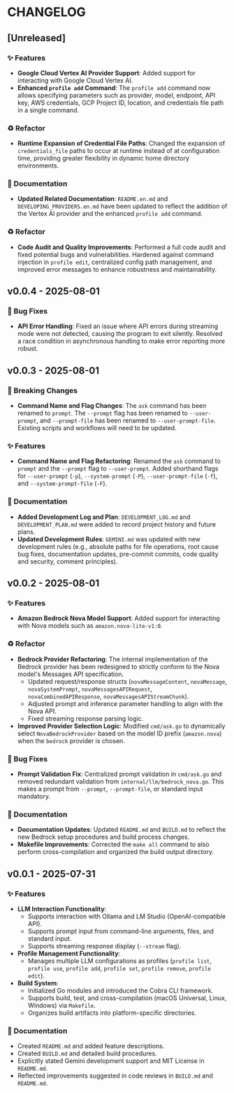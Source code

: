 # CHANGELOG

## [Unreleased]

### ✨ Features
*   **Google Cloud Vertex AI Provider Support**: Added support for interacting with Google Cloud Vertex AI.
*   **Enhanced `profile add` Command**: The `profile add` command now allows specifying parameters such as provider, model, endpoint, API key, AWS credentials, GCP Project ID, location, and credentials file path in a single command.

### ♻️ Refactor
*   **Runtime Expansion of Credential File Paths**: Changed the expansion of `credentials_file` paths to occur at runtime instead of at configuration time, providing greater flexibility in dynamic home directory environments.

### 📝 Documentation
*   **Updated Related Documentation**: `README.en.md` and `DEVELOPING_PROVIDERS.en.md` have been updated to reflect the addition of the Vertex AI provider and the enhanced `profile add` command.

### ♻️ Refactor
*   **Code Audit and Quality Improvements**: Performed a full code audit and fixed potential bugs and vulnerabilities. Hardened against command injection in `profile edit`, centralized config path management, and improved error messages to enhance robustness and maintainability.

## v0.0.4 - 2025-08-01

### 🐛 Bug Fixes
*   **API Error Handling**: Fixed an issue where API errors during streaming mode were not detected, causing the program to exit silently. Resolved a race condition in asynchronous handling to make error reporting more robust.

## v0.0.3 - 2025-08-01

### 🚨 Breaking Changes
*   **Command Name and Flag Changes**: The `ask` command has been renamed to `prompt`. The `--prompt` flag has been renamed to `--user-prompt`, and `--prompt-file` has been renamed to `--user-prompt-file`. Existing scripts and workflows will need to be updated.

### ✨ Features
*   **Command Name and Flag Refactoring**: Renamed the `ask` command to `prompt` and the `--prompt` flag to `--user-prompt`. Added shorthand flags for `--user-prompt` (`-p`), `--system-prompt` (`-P`), `--user-prompt-file` (`-f`), and `--system-prompt-file` (`-F`).

### 📝 Documentation
*   **Added Development Log and Plan**: `DEVELOPMENT_LOG.md` and `DEVELOPMENT_PLAN.md` were added to record project history and future plans.
*   **Updated Development Rules**: `GEMINI.md` was updated with new development rules (e.g., absolute paths for file operations, root cause bug fixes, documentation updates, pre-commit commits, code quality and security, comment principles).

## v0.0.2 - 2025-08-01

### ✨ Features

*   **Amazon Bedrock Nova Model Support**: Added support for interacting with Nova models such as `amazon.nova-lite-v1:0`.

### ♻️ Refactor

*   **Bedrock Provider Refactoring**: The internal implementation of the Bedrock provider has been redesigned to strictly conform to the Nova model's Messages API specification.
    *   Updated request/response structs (`novaMessageContent`, `novaMessage`, `novaSystemPrompt`, `novaMessagesAPIRequest`, `novaCombinedAPIResponse`, `novaMessagesAPIStreamChunk`).
    *   Adjusted prompt and inference parameter handling to align with the Nova API.
    *   Fixed streaming response parsing logic.
*   **Improved Provider Selection Logic**: Modified `cmd/ask.go` to dynamically select `NovaBedrockProvider` based on the model ID prefix (`amazon.nova`) when the `bedrock` provider is chosen.

### 🐛 Bug Fixes

*   **Prompt Validation Fix**: Centralized prompt validation in `cmd/ask.go` and removed redundant validation from `internal/llm/bedrock_nova.go`. This makes a prompt from `--prompt`, `--prompt-file`, or standard input mandatory.

### 📝 Documentation

*   **Documentation Updates**: Updated `README.md` and `BUILD.md` to reflect the new Bedrock setup procedures and build process changes.
*   **Makefile Improvements**: Corrected the `make all` command to also perform cross-compilation and organized the build output directory.

## v0.0.1 - 2025-07-31

### ✨ Features

*   **LLM Interaction Functionality**:
    *   Supports interaction with Ollama and LM Studio (OpenAI-compatible API).
    *   Supports prompt input from command-line arguments, files, and standard input.
    *   Supports streaming response display (`--stream` flag).
*   **Profile Management Functionality**:
    *   Manages multiple LLM configurations as profiles (`profile list`, `profile use`, `profile add`, `profile set`, `profile remove`, `profile edit`).
*   **Build System**:
    *   Initialized Go modules and introduced the Cobra CLI framework.
    *   Supports build, test, and cross-compilation (macOS Universal, Linux, Windows) via `Makefile`.
    *   Organizes build artifacts into platform-specific directories.

### 📝 Documentation

*   Created `README.md` and added feature descriptions.
*   Created `BUILD.md` and detailed build procedures.
*   Explicitly stated Gemini development support and MIT License in `README.md`.
*   Reflected improvements suggested in code reviews in `BUILD.md` and `README.md`.